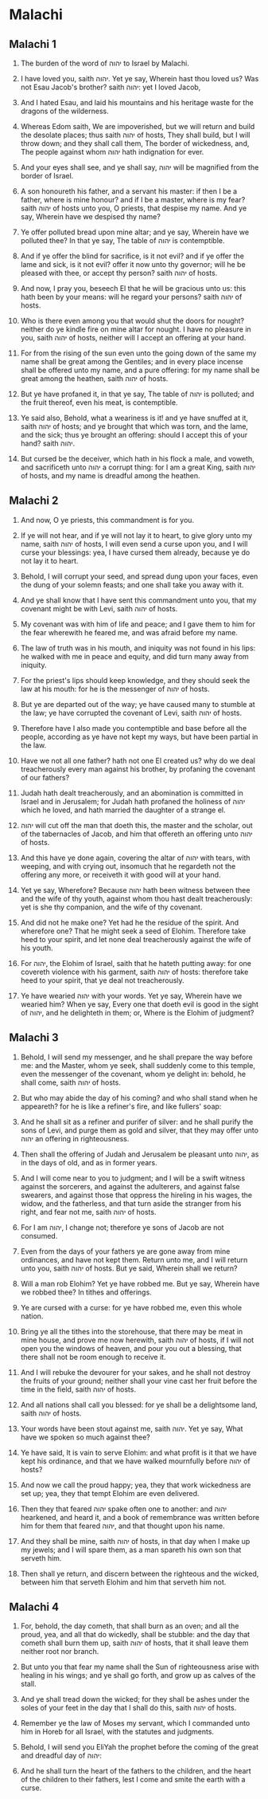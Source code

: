 # Malachi

## Malachi 1

1. The burden of the word of יהוה to Israel by Malachi.

2. I have loved you, saith יהוה. Yet ye say, Wherein hast thou loved us? Was not Esau Jacob's brother? saith יהוה: yet I loved Jacob,

3. And I hated Esau, and laid his mountains and his heritage waste for the dragons of the wilderness.

4. Whereas Edom saith, We are impoverished, but we will return and build the desolate places; thus saith יהוה of hosts, They shall build, but I will throw down; and they shall call them, The border of wickedness, and, The people against whom יהוה hath indignation for ever.

5. And your eyes shall see, and ye shall say, יהוה will be magnified from the border of Israel.

6. A son honoureth his father, and a servant his master: if then I be a father, where is mine honour? and if I be a master, where is my fear? saith יהוה of hosts unto you, O priests, that despise my name. And ye say, Wherein have we despised thy name?

7. Ye offer polluted bread upon mine altar; and ye say, Wherein have we polluted thee? In that ye say, The table of יהוה is contemptible.

8. And if ye offer the blind for sacrifice, is it not evil? and if ye offer the lame and sick, is it not evil? offer it now unto thy governor; will he be pleased with thee, or accept thy person? saith יהוה of hosts.

9. And now, I pray you, beseech El that he will be gracious unto us: this hath been by your means: will he regard your persons? saith יהוה of hosts.

10. Who is there even among you that would shut the doors for nought? neither do ye kindle fire on mine altar for nought. I have no pleasure in you, saith יהוה of hosts, neither will I accept an offering at your hand.

11. For from the rising of the sun even unto the going down of the same my name shall be great among the Gentiles; and in every place incense shall be offered unto my name, and a pure offering: for my name shall be great among the heathen, saith יהוה of hosts.

12. But ye have profaned it, in that ye say, The table of יהוה is polluted; and the fruit thereof, even his meat, is contemptible.

13. Ye said also, Behold, what a weariness is it! and ye have snuffed at it, saith יהוה of hosts; and ye brought that which was torn, and the lame, and the sick; thus ye brought an offering: should I accept this of your hand? saith יהוה.

14. But cursed be the deceiver, which hath in his flock a male, and voweth, and sacrificeth unto יהוה a corrupt thing: for I am a great King, saith יהוה of hosts, and my name is dreadful among the heathen.  

## Malachi 2

1. And now, O ye priests, this commandment is for you.

2. If ye will not hear, and if ye will not lay it to heart, to give glory unto my name, saith יהוה of hosts, I will even send a curse upon you, and I will curse your blessings: yea, I have cursed them already, because ye do not lay it to heart.

3. Behold, I will corrupt your seed, and spread dung upon your faces, even the dung of your solemn feasts; and one shall take you away with it.

4. And ye shall know that I have sent this commandment unto you, that my covenant might be with Levi, saith יהוה of hosts.

5. My covenant was with him of life and peace; and I gave them to him for the fear wherewith he feared me, and was afraid before my name.

6. The law of truth was in his mouth, and iniquity was not found in his lips: he walked with me in peace and equity, and did turn many away from iniquity.

7. For the priest's lips should keep knowledge, and they should seek the law at his mouth: for he is the messenger of יהוה of hosts.

8. But ye are departed out of the way; ye have caused many to stumble at the law; ye have corrupted the covenant of Levi, saith יהוה of hosts.

9. Therefore have I also made you contemptible and base before all the people, according as ye have not kept my ways, but have been partial in the law.

10. Have we not all one father? hath not one El created us? why do we deal treacherously every man against his brother, by profaning the covenant of our fathers?

11. Judah hath dealt treacherously, and an abomination is committed in Israel and in Jerusalem; for Judah hath profaned the holiness of יהוה which he loved, and hath married the daughter of a strange el.

12. יהוה will cut off the man that doeth this, the master and the scholar, out of the tabernacles of Jacob, and him that offereth an offering unto יהוה of hosts.

13. And this have ye done again, covering the altar of יהוה with tears, with weeping, and with crying out, insomuch that he regardeth not the offering any more, or receiveth it with good will at your hand.

14. Yet ye say, Wherefore? Because יהוה hath been witness between thee and the wife of thy youth, against whom thou hast dealt treacherously: yet is she thy companion, and the wife of thy covenant.

15. And did not he make one? Yet had he the residue of the spirit. And wherefore one? That he might seek a seed of Elohim. Therefore take heed to your spirit, and let none deal treacherously against the wife of his youth.

16. For יהוה, the Elohim of Israel, saith that he hateth putting away: for one covereth violence with his garment, saith יהוה of hosts: therefore take heed to your spirit, that ye deal not treacherously.

17. Ye have wearied יהוה with your words. Yet ye say, Wherein have we wearied him? When ye say, Every one that doeth evil is good in the sight of יהוה, and he delighteth in them; or, Where is the Elohim of judgment?  

## Malachi 3

1. Behold, I will send my messenger, and he shall prepare the way before me: and the Master, whom ye seek, shall suddenly come to this temple, even the messenger of the covenant, whom ye delight in: behold, he shall come, saith יהוה of hosts.

2. But who may abide the day of his coming? and who shall stand when he appeareth? for he is like a refiner's fire, and like fullers' soap:

3. And he shall sit as a refiner and purifer of silver: and he shall purify the sons of Levi, and purge them as gold and silver, that they may offer unto יהוה an offering in righteousness.

4. Then shall the offering of Judah and Jerusalem be pleasant unto יהוה, as in the days of old, and as in former years.

5. And I will come near to you to judgment; and I will be a swift witness against the sorcerers, and against the adulterers, and against false swearers, and against those that oppress the hireling in his wages, the widow, and the fatherless, and that turn aside the stranger from his right, and fear not me, saith יהוה of hosts.

6. For I am יהוה, I change not; therefore ye sons of Jacob are not consumed.

7. Even from the days of your fathers ye are gone away from mine ordinances, and have not kept them. Return unto me, and I will return unto you, saith יהוה of hosts. But ye said, Wherein shall we return?

8. Will a man rob Elohim? Yet ye have robbed me. But ye say, Wherein have we robbed thee? In tithes and offerings.

9. Ye are cursed with a curse: for ye have robbed me, even this whole nation.

10. Bring ye all the tithes into the storehouse, that there may be meat in mine house, and prove me now herewith, saith יהוה of hosts, if I will not open you the windows of heaven, and pour you out a blessing, that there shall not be room enough to receive it.

11. And I will rebuke the devourer for your sakes, and he shall not destroy the fruits of your ground; neither shall your vine cast her fruit before the time in the field, saith יהוה of hosts.

12. And all nations shall call you blessed: for ye shall be a delightsome land, saith יהוה of hosts.

13. Your words have been stout against me, saith יהוה. Yet ye say, What have we spoken so much against thee?

14. Ye have said, It is vain to serve Elohim: and what profit is it that we have kept his ordinance, and that we have walked mournfully before יהוה of hosts?

15. And now we call the proud happy; yea, they that work wickedness are set up; yea, they that tempt Elohim are even delivered.

16. Then they that feared יהוה spake often one to another: and יהוה hearkened, and heard it, and a book of remembrance was written before him for them that feared יהוה, and that thought upon his name.

17. And they shall be mine, saith יהוה of hosts, in that day when I make up my jewels; and I will spare them, as a man spareth his own son that serveth him.

18. Then shall ye return, and discern between the righteous and the wicked, between him that serveth Elohim and him that serveth him not.  

## Malachi 4

1. For, behold, the day cometh, that shall burn as an oven; and all the proud, yea, and all that do wickedly, shall be stubble: and the day that cometh shall burn them up, saith יהוה of hosts, that it shall leave them neither root nor branch.

2. But unto you that fear my name shall the Sun of righteousness arise with healing in his wings; and ye shall go forth, and grow up as calves of the stall.

3. And ye shall tread down the wicked; for they shall be ashes under the soles of your feet in the day that I shall do this, saith יהוה of hosts.

4. Remember ye the law of Moses my servant, which I commanded unto him in Horeb for all Israel, with the statutes and judgments.

5. Behold, I will send you EliYah the prophet before the coming of the great and dreadful day of יהוה:

6. And he shall turn the heart of the fathers to the children, and the heart of the children to their fathers, lest I come and smite the earth with a curse.   